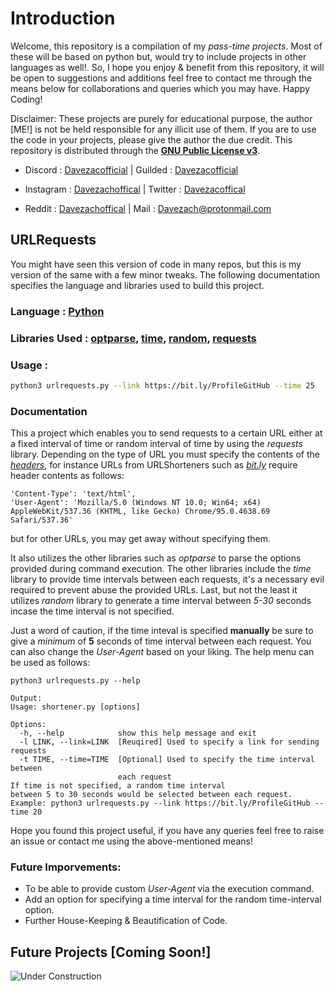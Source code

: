 # Introduction

Welcome, this repository is a compilation of my *pass-time projects*. Most of these will be based on python but, would try to include
projects in other languages as well!. So, I hope you enjoy & benefit from this repository, it will be open to suggestions and additions
feel free to contact me through the means below for collaborations and queries which you may have. Happy Coding!

Disclaimer: These projects are purely for educational purpose, the author [ME!] is not be held responsible for any illicit use of them.
            If you are to use the code in your projects, please give the author the due credit. This repository is distributed through 
            the [**GNU Public License v3**](https://www.gnu.org/licenses/gpl-3.0.en.html).

- Discord : [Davezacofficial](https://discord.com/users/585744645862981644)	|	Guilded : [Davezacofficial](https://www.guilded.gg/u/davezacofficial)

- Instagram : [Davezachoffical](https://www.instagram.com/davezachofficial/)	|	Twitter : [Davezacoffical](https://twitter.com/Davezacofficial)

- Reddit : [Davezachoffical](https://www.reddit.com/user/Davezachofficial)	|	Mail : [Davezach@protonmail.com](mailto:davezach@protonmail.com)


## URLRequests

You might have seen this version of code in many repos, but this is my version of the same with a few minor tweaks. The following documentation specifies the language 
and libraries used to build this project.

### Language : [**Python**](https://www.python.org/)

### Libraries Used : [optparse](https://docs.python.org/3/library/optparse.html), [time](https://docs.python.org/3/library/time.html), [random](https://docs.python.org/3/library/random.html), [requests](https://requests.readthedocs.io/en/latest/)

### Usage : 

```bash
python3 urlrequests.py --link https://bit.ly/ProfileGitHub --time 25 
```
							
### Documentation 

This a project which enables you to send requests to a certain URL either at a fixed interval of time or random interval of time by using the *requests* library.
Depending on the type of URL you must specify the contents of the [*headers*](https://www.geeksforgeeks.org/http-headers/), for instance URLs from URLShorteners 
such as [*bit.ly*](https://bit.ly) require header contents as follows: 
```
'Content-Type': 'text/html',
'User-Agent': 'Mozilla/5.0 (Windows NT 10.0; Win64; x64) AppleWebKit/537.36 (KHTML, like Gecko) Chrome/95.0.4638.69 Safari/537.36' 
```
but for other URLs, you may get away without specifying them. 

It also utilizes the other libraries such as *optparse*  to parse the options provided during command execution. The other libraries include
the *time* library to provide time intervals between each requests, it's a necessary evil required to prevent abuse the provided URLs. Last, but not the least it utilizes
*random* library to generate a time interval between *5-30* seconds incase the time interval is not specified.

Just a word of caution, if the time inteval is specified **manually** be sure 
to give a *minimum* of **5** seconds of time interval between each request. You can also change the *User-Agent* based on your liking. The help menu can be used as follows:

```
python3 urlrequests.py --help 

Output:
Usage: shortener.py [options]

Options:
  -h, --help            show this help message and exit
  -l LINK, --link=LINK  [Reuqired] Used to specify a link for sending requests
  -t TIME, --time=TIME  [Optional] Used to specify the time interval between
                        each request
If time is not specified, a random time interval
between 5 to 30 seconds would be selected between each request.
Example: python3 urlrequests.py --link https://bit.ly/ProfileGitHub --time 20
```

Hope you found this project useful, if you have any queries feel free to raise an issue or contact me using the above-mentioned means! 

### Future Imporvements:

- To be able to provide custom *User-Agent* via the execution command.
- Add an option for specifying a time interval for the random time-interval option.
- Further House-Keeping & Beautification of Code.

## Future Projects [Coming Soon!]

![Under Construction](https://user-images.githubusercontent.com/83908831/189478899-ce0f9de1-f24b-4118-9882-b5f6ddaab72d.png)






											 

